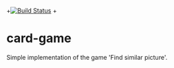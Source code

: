 +[![Build Status](https://travis-ci.org/annmirosh/card-game.svg?branch=master)](https://travis-ci.org/annmirosh/card-game)
+

# card-game

Simple implementation of the game 'Find similar picture'.
